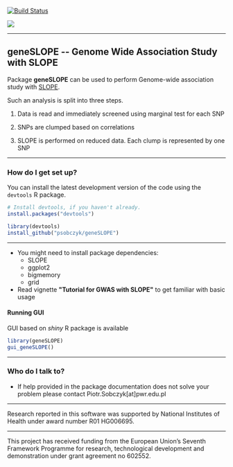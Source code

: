 [![Build Status](https://api.travis-ci.org/psobczyk/geneSLOPE.png)](https://travis-ci.org/psobczyk/geneSLOPE)

[<img src="http://www.ideal.rwth-aachen.de/wp-content/uploads/2013/08/banner1.png">](http://www.ideal.rwth-aachen.de/)

-------------

**geneSLOPE** -- Genome Wide Association Study with SLOPE
-------------------------

Package **geneSLOPE** can be used to perform Genome-wide association study with 
[SLOPE](http://statweb.stanford.edu/~candes/SortedL1/). 

Such an analysis  is split into three steps.

1. Data is read and immediately screened using marginal test for each SNP

2. SNPs are clumped based on correlations

3. SLOPE is performed on reduced data. Each clump is
represented by one SNP

-------------------------

### How do I get set up? ###

You can install the latest development version of the code using the `devtools` R package.

```R
# Install devtools, if you haven't already.
install.packages("devtools")

library(devtools)
install_github("psobczyk/geneSLOPE")
```

-------------------------

* You might need to install package dependencies:
    * SLOPE
    * ggplot2
    * bigmemory
    * grid
* Read vignette **"Tutorial for GWAS with SLOPE"** to get familiar with basic usage


#### Running GUI ####

GUI based on *shiny* R package is available

```R
library(geneSLOPE)
gui_geneSLOPE()
```

----------------------

### Who do I talk to? ###
* If help provided in the package documentation does not solve your problem
please contact Piotr.Sobczyk[at]pwr.edu.pl

-------------

Research reported in this software was supported by National Institutes of Health under award number R01 HG006695.

-------------

This project has received funding from the European Union’s
Seventh Framework Programme for research, technological
development and demonstration under grant agreement no 602552.

